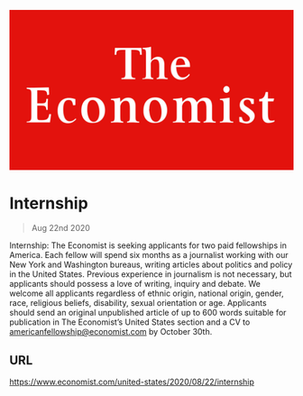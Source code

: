 ![](./images/20180224_WOP001_18.jpg)

# Internship

> Aug 22nd 2020

Internship: The Economist is seeking applicants for two paid fellowships in America. Each fellow will spend six months as a journalist working with our New York and Washington bureaus, writing articles about politics and policy in the United States. Previous experience in journalism is not necessary, but applicants should possess a love of writing, inquiry and debate. We welcome all applicants regardless of ethnic origin, national origin, gender, race, religious beliefs, disability, sexual orientation or age. Applicants should send an original unpublished article of up to 600 words suitable for publication in The Economist’s United States section and a CV to americanfellowship@economist.com by October 30th.

## URL

https://www.economist.com/united-states/2020/08/22/internship
